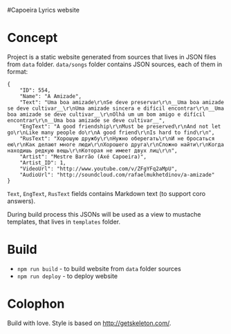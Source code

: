 #Capoeira Lyrics website

Concept
===
Project is a static website generated from sources that lives in JSON files from `data` folder. `data/songs` folder contains JSON sources, each of them in format:
```
{
    "ID": 554,
    "Name": "A Amizade",
    "Text": "Uma boa amizade\r\nSe deve preservar\r\n__Uma boa amizade se deve cultivar__\r\nUma amizade sincera e difícil encontrar\r\n__Uma boa amizade se deve cultivar__\r\nOlhá um um bom amigo e difícil encontrar\r\n__Uma boa amizade se deve cultivar__",
    "EngText": "A good friendship\r\nMust be preserved\r\nAnd not let go\r\nLike many people do\r\nA good friend\r\nIs hard to find\r\n",
    "RusText": "Хорошую дружбу\r\nНужно оберегать\r\nИ не бросаться ею\r\nКак делают многе люди\r\nХорошего друга\r\nСложно найти\r\nКогда находишь редкую вещь\r\nКоторая не имеет двух лиц\r\n",
    "Artist": "Mestre Barrão (Axé Capoeira)",
    "Artist_ID": 1,
    "VideoUrl": "http://www.youtube.com/v/ZFgYFq2aMpU",
    "AudioUrl": "http://soundcloud.com/rafaelmukhetdinov/a-amizade"
}
```

`Text`, `EngText`, `RusText` fields contains Markdown text (to support coro answers).

During build process this JSONs will be used as a view to mustache templates, that lives in `templates` folder.


Build
===

- `npm run build` - to build website from `data` folder sources
- `npm run deploy` - to deploy website


Colophon
===
Build with love.
Style is based on http://getskeleton.com/.


